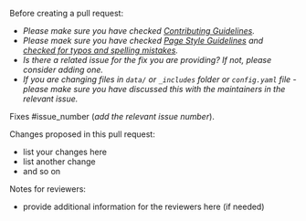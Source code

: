 Before creating a pull request:

- *Please make sure you have checked [Contributing Guidelines](https://everse.software/RSQKit/page_style_guidelines).*
- *Please maek sure you have checked [Page Style Guidelines](https://everse.software/RSQKit/page_style_guidelines) and [checked for typos and spelling mistakes](https://everse.software/RSQKit/contribution_guidelines#spelling-check).*
- *Is there a related issue for the fix you are providing? If not, please consider adding one.*
- *If you are changing files in `data/` or `_includes` folder or `config.yaml` file - please make sure you have discussed this with the maintainers in the relevant issue.*

Fixes #issue_number (*add the relevant issue number*).

Changes proposed in this pull request:

* list your changes here
* list another change
* and so on

Notes for reviewers: 

* provide additional information for the reviewers here (if needed)
